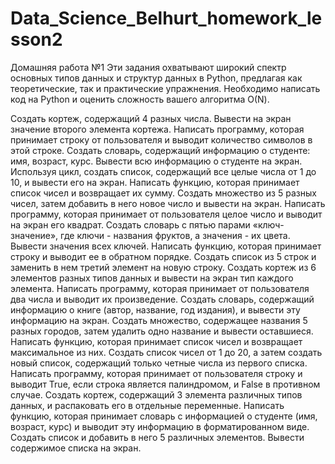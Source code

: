 ﻿# Data_Science_Belhurt_homework_lesson2
Домашняя работа №1
Эти задания охватывают широкий спектр основных типов данных и структур данных в Python, предлагая как теоретические, так и практические упражнения. Необходимо написать код на Python и оценить сложность вашего алгоритма О(N).

Создать кортеж, содержащий 4 разных числа. Вывести на экран значение второго элемента кортежа.
Написать программу, которая принимает строку от пользователя и выводит количество символов в этой строке.
Создать словарь, содержащий информацию о студенте: имя, возраст, курс. Вывести всю информацию о студенте на экран.
Используя цикл, создать список, содержащий все целые числа от 1 до 10, и вывести его на экран.
Написать функцию, которая принимает список чисел и возвращает их сумму.
Создать множество из 5 разных чисел, затем добавить в него новое число и вывести на экран.
Написать программу, которая принимает от пользователя целое число и выводит на экран его квадрат.
Создать словарь с пятью парами «ключ-значение», где ключи - названия фруктов, а значения - их цвета. Вывести значения всех ключей.
Написать функцию, которая принимает строку и выводит ее в обратном порядке.
Создать список из 5 строк и заменить в нем третий элемент на новую строку.
Создать кортеж из 6 элементов разных типов данных и вывести на экран тип каждого элемента.
Написать программу, которая принимает от пользователя два числа и выводит их произведение.
Создать словарь, содержащий информацию о книге (автор, название, год издания), и вывести эту информацию на экран.
Создать множество, содержащее названия 5 разных городов, затем удалить одно название и вывести оставшиеся.
Написать функцию, которая принимает список чисел и возвращает максимальное из них.
Создать список чисел от 1 до 20, а затем создать новый список, содержащий только четные числа из первого списка.
Написать программу, которая принимает от пользователя строку и выводит True, если строка является палиндромом, и False в противном случае.
Создать кортеж, содержащий 3 элемента различных типов данных, и распаковать его в отдельные переменные.
Написать функцию, которая принимает словарь с информацией о студенте (имя, возраст, курс) и выводит эту информацию в форматированном виде.
Создать список и добавить в него 5 различных элементов. Вывести содержимое списка на экран.

